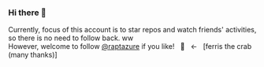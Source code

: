 ### Hi there 👋
  
Currently, focus of this account is to star repos and watch friends' activities, so there is no need to follow back. ww  
However, welcome to follow [@raptazure](https://github.com/raptazure) if you like! &nbsp; 🦀️ &nbsp; <- &nbsp; [ferris the crab (many thanks)]

